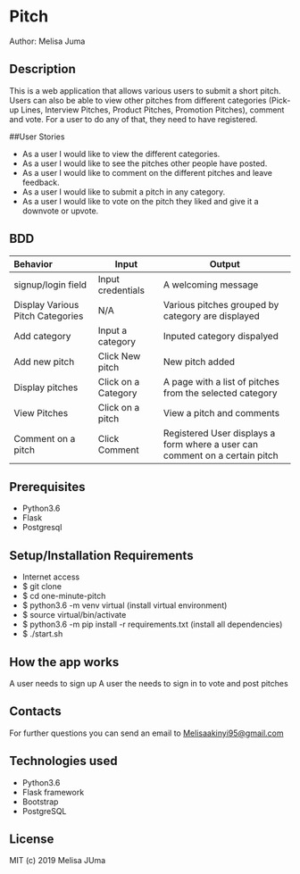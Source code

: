 # Pitch

Author: Melisa Juma

## Description

This is a web application that allows various users to submit a short pitch. Users can also be able to view other pitches from different categories (Pick-up Lines, Interview Pitches, Product Pitches, Promotion Pitches), comment and vote. For a user to do any of that, they need to have registered.

##User Stories

* As a user I would like to view the different categories.
* As a user I would like to see the pitches other people have posted.
* As a user I would like to comment on the different pitches and leave feedback.
* As a user I would like to submit a pitch in any category.
* As a user I would like to vote on the pitch they liked and give it a downvote or upvote.

## BDD

| Behavior | Input | Output |
|:---------|-------|--------|
|signup/login field| Input credentials | A welcoming message |
| Display Various Pitch Categories | N/A | Various pitches grouped by category are displayed |
| Add category | Input a category | Inputed category dispalyed |
| Add new pitch | Click New pitch | New pitch added |
| Display pitches | Click on a Category | A page with a list of pitches from the selected category |
|  View Pitches | Click on a pitch | View a pitch and comments |
| Comment on a pitch | Click Comment | Registered User displays a form where a user can comment on a certain pitch |

##  Prerequisites
* Python3.6
* Flask
* Postgresql

## Setup/Installation Requirements
* Internet access
* $ git clone 
* $ cd one-minute-pitch
* $ python3.6 -m venv virtual (install virtual environment)
* $ source virtual/bin/activate
* $ python3.6 -m pip install -r requirements.txt (install all dependencies)
* $ ./start.sh

## How the app works
A user needs to sign up
A user the needs to sign in to vote and post pitches


## Contacts
For further questions you can send an email to Melisaakinyi95@gmail.com

## Technologies used 

* Python3.6
* Flask framework
* Bootstrap
* PostgreSQL

## License

MIT (c) 2019 Melisa JUma

